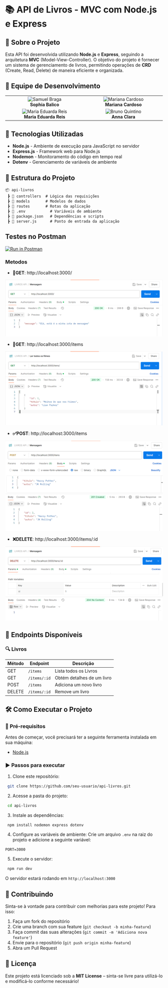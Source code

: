 # 📚 API de Livros - MVC com Node.js e Express

## 📖 Sobre o Projeto
Esta API foi desenvolvida utilizando **Node.js** e **Express**, seguindo a arquitetura **MVC** (Model-View-Controller). O objetivo do projeto é fornecer um sistema de gerenciamento de livros, permitindo operações de **CRD** (Create, Read, Delete) de maneira eficiente e organizada.

## 👥 Equipe de Desenvolvimento
<table>
    <tr>
        <td align="center" width="20%">
                <img src="https://avatars.githubusercontent.com/u/158165611?v=4" width="120px;" alt="Samuel Braga"/>
                <br /><b>Sophia Balico</b>
            <br />
        </td>
        <td align="center" width="20%">
                <img src="https://avatars.githubusercontent.com/u/158165810?v=4" width="120px;" alt="Mariana Cardoso"/>
                <br /><b>Mariana Cardoso</b>
            <br />
            <sub></sub>
        </td>
    </tr>
    <tr>
        <td align="center" width="20%">
                <img src="https://avatars.githubusercontent.com/u/158165914?v=4" width="120px;" alt="Maria Eduarda Reis"/>
                <br /><b>Maria Eduarda Reis</b>
            <br />
        </td>
        <td align="center" width="20%">
                <img src="https://avatars.githubusercontent.com/u/158165846?v=4" width="120px;" alt="Bruno Quintino"/>
                <br /><b>Anna Clara</b>
            <br />
            <sub></sub>
        </td>
    </tr>
</table>

## 🚀 Tecnologias Utilizadas

- **Node.js** - Ambiente de execução para JavaScript no servidor
- **Express.js** - Framework web para Node.js
- **Nodemon** - Monitoramento do código em tempo real
- **Dotenv** - Gerenciamento de variáveis de ambiente

## 📂 Estrutura do Projeto

```
📦 api-livros
 ┣ 📂 controllers  # Lógica das requisições
 ┣ 📂 models       # Modelos de dados
 ┣ 📂 routes       # Rotas da aplicação
 ┣ 📜 .env           # Variáveis de ambiente
 ┣ 📜 package.json   # Dependências e scripts
 ┣ 📜 server.js      # Ponto de entrada da aplicação
```
## Testes no Postman
[![Run in Postman](https://run.pstmn.io/button.svg)](https://www.postman.com/)

### Metodos
- **📃GET**: http://localhost:3000/

![alt text](image-2.png)

- **📃GET**: http://localhost:3000/items

![alt text](image-1.png)

- **✅POST**: http://localhost:3000/items

![alt text](image-3.png)

- **❌DELETE**: http://localhost:3000/items/:id

![alt text](image-4.png)

## 📌 Endpoints Disponíveis

### 🔍 Livros
| Método | Endpoint       | Descrição |
|--------|--------------|-----------|
| GET    | `/items`    | Lista todos os Livros |
| GET    | `/items/:id` | Obtém detalhes de um livro |
| POST   | `/items`    | Adiciona um novo livro |existente |
| DELETE | `/items/:id` | Remove um livro |

## 🛠 Como Executar o Projeto

### 🔧 Pré-requisitos
Antes de começar, você precisará ter a seguinte ferramenta instalada em sua máquina:
- [Node.js](https://nodejs.org/)

### ▶ Passos para executar

1. Clone este repositório:
```sh
 git clone https://github.com/seu-usuario/api-livros.git
```

2. Acesse a pasta do projeto:
```sh
 cd api-livros
```

3. Instale as dependências:
```sh
 npm install nodemon express dotenv
```

4. Configure as variáveis de ambiente:
Crie um arquivo `.env` na raiz do projeto e adicione a seguinte variável:
```env
PORT=3000
```

5. Execute o servidor:
```sh
 npm run dev
```

O servidor estará rodando em `http://localhost:3000`


## 🎯 Contribuindo
Sinta-se à vontade para contribuir com melhorias para este projeto! Para isso:

1. Faça um fork do repositório
2. Crie uma branch com sua feature (`git checkout -b minha-feature`)
3. Faça commit das suas alterações (`git commit -m 'Adiciona nova feature'`)
4. Envie para o repositório (`git push origin minha-feature`)
5. Abra um Pull Request

## 📜 Licença
Este projeto está licenciado sob a **MIT License** – sinta-se livre para utilizá-lo e modificá-lo conforme necessário!


